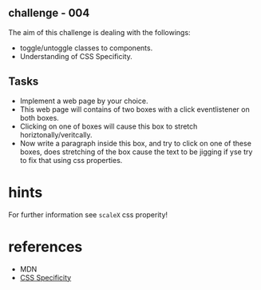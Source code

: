 ## challenge - 004

The aim of this challenge is dealing with the followings:

- toggle/untoggle classes to components.
- Understanding of CSS Specificity.

## Tasks

- Implement a web page by your choice.
- This web page will contains of two boxes with a click eventlistener on both boxes.
- Clicking on one of boxes will cause this box to stretch horiztonally/veritcally.
- Now write a paragraph inside this box, and try to click on one of these boxes, does stretching of the box cause the text to be jigging if yse try to fix that using css properties.


# hints
For further information see `scaleX` css properity!

# references

- MDN
- [CSS Specificity](https://web.dev/learn/css/specificity)
